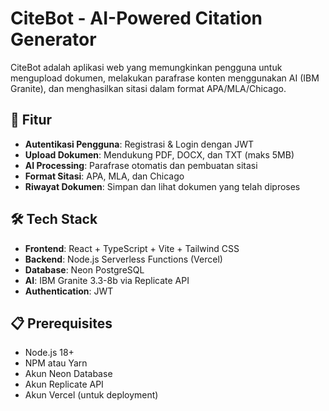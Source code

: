 # CiteBot - AI-Powered Citation Generator

CiteBot adalah aplikasi web yang memungkinkan pengguna untuk mengupload dokumen, melakukan parafrase konten menggunakan AI (IBM Granite), dan menghasilkan sitasi dalam format APA/MLA/Chicago.

## 🚀 Fitur

- **Autentikasi Pengguna**: Registrasi & Login dengan JWT
- **Upload Dokumen**: Mendukung PDF, DOCX, dan TXT (maks 5MB)
- **AI Processing**: Parafrase otomatis dan pembuatan sitasi
- **Format Sitasi**: APA, MLA, dan Chicago
- **Riwayat Dokumen**: Simpan dan lihat dokumen yang telah diproses

## 🛠️ Tech Stack

- **Frontend**: React + TypeScript + Vite + Tailwind CSS
- **Backend**: Node.js Serverless Functions (Vercel)
- **Database**: Neon PostgreSQL
- **AI**: IBM Granite 3.3-8b via Replicate API
- **Authentication**: JWT

## 📋 Prerequisites

- Node.js 18+
- NPM atau Yarn
- Akun Neon Database
- Akun Replicate API
- Akun Vercel (untuk deployment)
